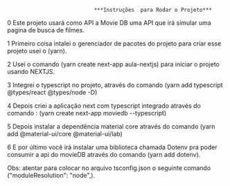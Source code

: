 
                                ***Instruções  para Rodar o Projeto***


0 Este projeto usará como API a Movie DB uma API que irá simular uma pagina de busca de filmes. 

1 Primeiro coisa intalei o gerenciador de pacotes do projeto para criar esse projeto usei o (yarn).

2 Usei o comando (yarn create next-app aula-nextjs) para iniciar o projeto usando NEXTJS.

3 Integrei o typescript no projeto, através do comando (yarn add typescript @types/react @types/node -D)

4 Depois criei a aplicação next com typescript integrado através do comando :
(yarn create next-app moviedb --typescript)

5 Depois instalar a dependência material core através do comando (yarn add @material-ui/core @material-ui/lab)

6 E por último você irá instalar uma biblioteca chamada Dotenv pra poder consumir a api do movieDB através do comando (yarn add dotenv).

Obs: atentar para colocar no arquivo tsconfig.json o seguinte comando ("moduleResolution": "node",).